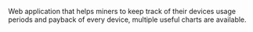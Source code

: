 Web application that helps miners to keep track of their devices usage periods and payback of every device, multiple useful charts are available.